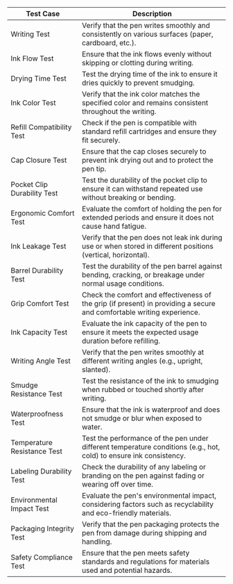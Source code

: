 | Test Case                     | Description                                                                                                       |
|-------------------------------|-------------------------------------------------------------------------------------------------------------------|
| Writing Test                  | Verify that the pen writes smoothly and consistently on various surfaces (paper, cardboard, etc.).                |
| Ink Flow Test                 | Ensure that the ink flows evenly without skipping or clotting during writing.                                     |
| Drying Time Test              | Test the drying time of the ink to ensure it dries quickly to prevent smudging.                                   |
| Ink Color Test                | Verify that the ink color matches the specified color and remains consistent throughout the writing.             |
| Refill Compatibility Test     | Check if the pen is compatible with standard refill cartridges and ensure they fit securely.                      |
| Cap Closure Test              | Ensure that the cap closes securely to prevent ink drying out and to protect the pen tip.                         |
| Pocket Clip Durability Test   | Test the durability of the pocket clip to ensure it can withstand repeated use without breaking or bending.      |
| Ergonomic Comfort Test        | Evaluate the comfort of holding the pen for extended periods and ensure it does not cause hand fatigue.           |
| Ink Leakage Test              | Verify that the pen does not leak ink during use or when stored in different positions (vertical, horizontal).   |
| Barrel Durability Test        | Test the durability of the pen barrel against bending, cracking, or breakage under normal usage conditions.       |
| Grip Comfort Test             | Check the comfort and effectiveness of the grip (if present) in providing a secure and comfortable writing experience. |
| Ink Capacity Test             | Evaluate the ink capacity of the pen to ensure it meets the expected usage duration before refilling.             |
| Writing Angle Test            | Verify that the pen writes smoothly at different writing angles (e.g., upright, slanted).                        |
| Smudge Resistance Test        | Test the resistance of the ink to smudging when rubbed or touched shortly after writing.                          |
| Waterproofness Test           | Ensure that the ink is waterproof and does not smudge or blur when exposed to water.                             |
| Temperature Resistance Test   | Test the performance of the pen under different temperature conditions (e.g., hot, cold) to ensure ink consistency.|
| Labeling Durability Test      | Check the durability of any labeling or branding on the pen against fading or wearing off over time.              |
| Environmental Impact Test     | Evaluate the pen's environmental impact, considering factors such as recyclability and eco-friendly materials.    |
| Packaging Integrity Test      | Verify that the pen packaging protects the pen from damage during shipping and handling.                         |
| Safety Compliance Test         | Ensure that the pen meets safety standards and regulations for materials used and potential hazards.             |
